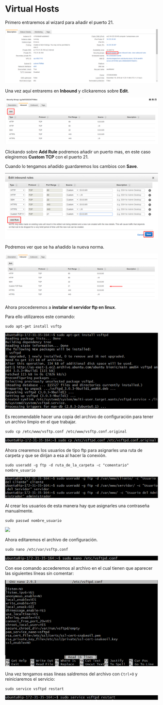 # Virtual Hosts

Primero entraremos al wizard para añadir el puerto 21.

![](awsimages5/aws-wizard-amazon.png)

Una vez aquí entrarems en **Inbound** y clickaremos sobre **Edit**.

![](awsimages5/aws-edit-inbound.png)

Clickando sobre **Add Rule** podremos añadir un puerto mas, en este caso elegiremos **Custom TCP** con el puerto 21.

Cuando lo tengamos añadido guardaremos los cambios con **Save**.

![](awsimages5/aws-add-rule.png)

Podremos ver que se ha añadido la nueva norma.

![](awsimages5/aws-tcp-rule.png)

Ahora procederemos a **instalar el servidor ftp en linux**.

Para ello utilizareos este comando:

`sudo apt-get install vsftp`

![](awsimages5/aws-instalar-ftp.png)

Es recomendable hacer una copia del archivo de configuración para tener un archivo limpio en el que trabajar.

`sudo cp /etc/www/vsftp.conf /etc/www/vsftp.conf.original`

![](awsimages5/aws-crear-copia-conf.png)

Ahora crearemos los usuarios de tipo ftp para asignarles una ruta de carpeta y que se dirijan a esa al hacer la conexión.

`sudo useradd -g ftp -d ruta_de_la_carpeta -c "comentario" nombre_usuario`

![](awsimages5/aws-crear-usuarios.png)

Al crear los usuarios de esta manera hay que asignarles una contraseña manualmente.

`sudo passwd nombre_usuario`

![](awsimages5/aws-contraseñas.png)

Ahora editaremos el archivo de configuración.

`sudo nano /etc/var/vsftp.conf`

![](awsimages5/aws-comando-nano.png)

Con ese comando accederemos al archivo en el cual tienen que aparecer las siguientes líneas sin comentar:

![](awsimages5/aws-configuracion.png)

Una vez tengamos esas líneas saldremos del archivo con `Ctrl+O` y reiniciaremos el servicio:

`sudo service vsftpd restart`

![](awsimages5/aws-restart-ftp.png)
